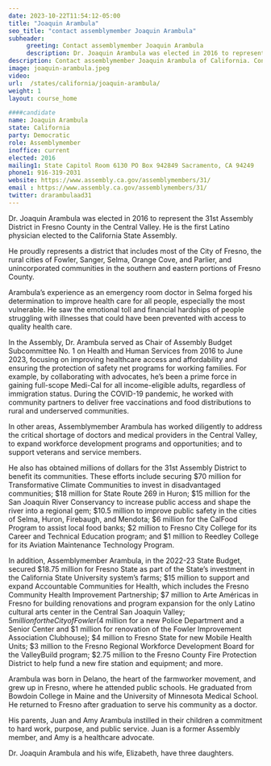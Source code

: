 ```yaml
---
date: 2023-10-22T11:54:12-05:00
title: "Joaquin Arambula"
seo_title: "contact assemblymember Joaquin Arambula"
subheader:
     greeting: Contact assemblymember Joaquin Arambula
     description: Dr. Joaquin Arambula was elected in 2016 to represent the 31st Assembly District in Fresno County in the Central Valley. He is the first Latino physician elected to the California State Assembly.
description: Contact assemblymember Joaquin Arambula of California. Contact information for Joaquin Arambula includes email address, phone number, and mailing address.
image: joaquin-arambula.jpeg
video:
url:  /states/california/joaquin-arambula/
weight: 1
layout: course_home

####candidate
name: Joaquin Arambula
state: California
party: Democratic
role: Assemblymember
inoffice: current
elected: 2016
mailing1: State Capitol Room 6130 PO Box 942849 Sacramento, CA 94249
phone1: 916-319-2031
website: https://www.assembly.ca.gov/assemblymembers/31/
email : https://www.assembly.ca.gov/assemblymembers/31/
twitter: drarambulaad31
---
```


Dr. Joaquin Arambula was elected in 2016 to represent the 31st Assembly District in Fresno County in the Central Valley. He is the first Latino physician elected to the California State Assembly.

He proudly represents a district that includes most of the City of Fresno, the rural cities of Fowler, Sanger, Selma, Orange Cove, and Parlier, and unincorporated communities in the southern and eastern portions of Fresno County.

Arambula’s experience as an emergency room doctor in Selma forged his determination to improve health care for all people, especially the most vulnerable. He saw the emotional toll and financial hardships of people struggling with illnesses that could have been prevented with access to quality health care.

In the Assembly, Dr. Arambula served as Chair of Assembly Budget Subcommittee No. 1 on Health and Human Services from 2016 to June 2023, focusing on improving healthcare access and affordability and ensuring the protection of safety net programs for working families. For example, by collaborating with advocates, he’s been a prime force in gaining full-scope Medi-Cal for all income-eligible adults, regardless of immigration status. During the COVID-19 pandemic, he worked with community partners to deliver free vaccinations and food distributions to rural and underserved communities.

In other areas, Assemblymember Arambula has worked diligently to address the critical shortage of doctors and medical providers in the Central Valley, to expand workforce development programs and opportunities; and to support veterans and service members.

He also has obtained millions of dollars for the 31st Assembly District to benefit its communities. These efforts include securing $70 million for Transformative Climate Communities to invest in disadvantaged communities; $18 million for State Route 269 in Huron; $15 million for the San Joaquin River Conservancy to increase public access and shape the river into a regional gem; $10.5 million to improve public safety in the cities of Selma, Huron, Firebaugh, and Mendota; $6 million for the CalFood Program to assist local food banks; $2 million to Fresno City College for its Career and Technical Education program; and $1 million to Reedley College for its Aviation Maintenance Technology Program.

In addition, Assemblymember Arambula, in the 2022-23 State Budget, secured $18.75 million for Fresno State as part of the State’s investment in the California State University system’s farms; $15 million to support and expand Accountable Communities for Health, which includes the Fresno Community Health Improvement Partnership; $7 million to Arte Américas in Fresno for building renovations and program expansion for the only Latino cultural arts center in the Central San Joaquin Valley; $5 million for the City of Fowler ($4 million for a new Police Department and a Senior Center and $1 million for renovation of the Fowler Improvement Association Clubhouse); $4 million to Fresno State for new Mobile Health Units; $3 million to the Fresno Regional Workforce Development Board for the ValleyBuild program; $2.75 million to the Fresno County Fire Protection District to help fund a new fire station and equipment; and more.

Arambula was born in Delano, the heart of the farmworker movement, and grew up in Fresno, where he attended public schools. He graduated from Bowdoin College in Maine and the University of Minnesota Medical School. He returned to Fresno after graduation to serve his community as a doctor.

His parents, Juan and Amy Arambula instilled in their children a commitment to hard work, purpose, and public service. Juan is a former Assembly member, and Amy is a healthcare advocate.

Dr. Joaquin Arambula and his wife, Elizabeth, have three daughters.
